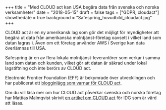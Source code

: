 +++
title = "Med CLOUD act kan USA begära data från svenska och norska verksamheter"
date = "2018-05-15"
draft = false
tags = ["GDPR, cloudact"]
showthedate = true
background = "Safespring_huvudbild_cloudact.jpg"
+++

CLOUD act är en ny amerikansk lag som gör det möjligt för myndigheter att
begära ut data från amerikanska molntjänst-företag oavsett i vilket land som
datan lagras i. Även om ett företag använder AWS i Sverige kan data överlämnas
till USA.

Safespring är en av flera lokala molntjänst-leverantörer som verkar i samma
land som datan och kunden, vilket gör att datan är säkrad under lokal
lagstiftning och inte berörs av CLOUD act.

Electronic Frontier Foundation (EFF) är bekymrade över utvecklingen och har publicerat ett [blogginlägg som varnar för CLOUD act][effcloudact].

Om du vill läsa mer om hur CLOUD act påverkar svenska och norska företag har
Mattias Malmqvist skrivit [en artikel om CLOUD act][cloudact] för IDG som är
värd att läsas.

[cloudact]: http://bit.ly/2IdBiu0
[effcloudact]: https://www.eff.org/deeplinks/2018/04/us-cloud-act-and-eu-privacy-protection-race-bottom
